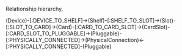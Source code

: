Relationship hierarchy,

(Device)-[:DEVICE_TO_SHELF]->(Shelf)-[:SHELF_TO_SLOT]->(Slot)-[:SLOT_TO_CARD]->(Card)-[:CARD_TO_CARD_SLOT]->(CardSlot)-[:CARD_SLOT_TO_PLUGGABLE]->(Pluggable)-[:PHYSICALLY_CONNECTED]->(PhysicalConnection)<-[:PHYSICALLY_CONNECTED]-(Pluggable)
